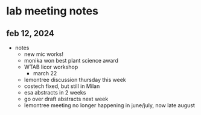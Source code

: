 # lab meeting notes
## feb 12, 2024

- notes
	- new mic works!
	- monika won best plant science award
	- WTAB licor workshop
		- march 22
	- lemontree discussion thursday this week
	- costech fixed, but still in Milan
	- esa abstracts in 2 weeks
	- go over draft abstracts next week
	- lemontree meeting no longer happening in june/july, now late august
	